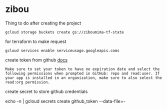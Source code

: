 # zibou

Thing to do after creating the project

`gcloud storage buckets create gs://ziboumima-tf-state`

for terraform to make request

`gcloud services enable serviceusage.googleapis.coms`

create token from github
[docs](https://cloud.google.com/build/docs/automating-builds/github/connect-repo-github?generation=2nd-gen)

```
Make sure to set your token to have no expiration date and select the following permissions when prompted in GitHub: repo and read:user. If your app is installed in an organization, make sure to also select the read:org permission.
```

create secret to store github credentials

echo -n <TOKEN> | gcloud secrets create github_token --data-file=-
